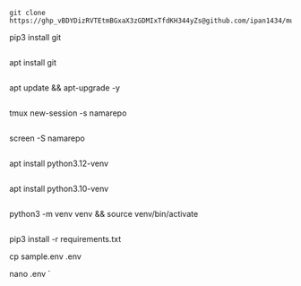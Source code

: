```
git clone https://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@github.com/ipan1434/musicipan
```
pip3 install git
```
```
apt install git

```
```
apt update && apt-upgrade -y
```
```
tmux new-session -s namarepo
```
```
screen -S namarepo
```
```
apt install python3.12-venv
```
```
apt install python3.10-venv
```
```
python3 -m venv venv && source venv/bin/activate
```
```
pip3 install -r requirements.txt

cp sample.env .env

nano .env
`

